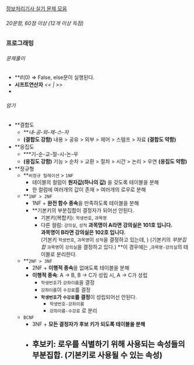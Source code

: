 [정보처리기사 실기 문제 모음](https://chobopark.tistory.com/476)
###### 20문항, 60점 이상 (12개 이상 득점)

### 프로그래밍
###### 문제풀이 
- **if(0) => False, else문이 실행된다.
- **시프트연산자** *<< | >>*
- 
###### 암기
- **결합도
	- ***내-공-외-제-스-자*
	- **(결합도 강함)** 내용 > 공유 > 외부 > 제어 > 스탬프 > 자료 **(결합도 약함)**
- **응집도
	- ***기-순-교-절-시-논-우
	- **(응집도 강함)**  기능 > 순차 > 교환 > 절차 > 시간 > 논리 > 우연 **(응집도 약함)**
- **정규형
	- **`비정규 릴레이션` > `1NF`
		- 테이블의 컬럼이 **원자값(하나의 값)** 을 갖도록 테이블을 분해
		- 한 컬럼에 여러개의 값이 존재 > 여러개의 로우로 분해
	- **`1NF > 2NF`
		- 1NF + **완전 함수 종속**을 만족하도록 테이블을 분해
		- **기본키의 부분집합이 결정자가 되어선 안된다.
			- 기본키(복합키): `학생번호`, `과목명`
			- 다른 컬럼: `강의실`, `성적` 
				**과목명이 A라면 강의실은 101호 입니다.**    
				**과목명이 B라면 강의실은 102호 입니다.**    
			(기본키 `학생번호`, `과목명`이 `성적`을 결정하고 있는데, )
			(기본키의 *부분집합* `과목명`이 `강의실`을 결정하고 있다.)
			**이 경우에는 ,`과목명-강의실`의 테이블로 분리한다.
	- **`2NF > 3NF`
		- 2NF + **이행적 종속**을 없애도록 테이블을 분해
		- **이행적 종속**: A -> B, B -> C가 성립 시, A -> C가 성립
			- `학생번호`가 `강좌이름`을 결정
			- `강좌이름`이 `수강료`를 결정
			- **`학생번호`가 `수강료`를 결정**이 성립되어선 안된다.
				- `학생번호-강좌이름`
				- `강좌이름-수강료` 
				로 분리
	- `BCNF`
		- 3NF + **모든 결정자가 후보 키가 되도록 테이블을 분해**
		- **후보키**: 로우를 식별하기 위해 사용되는 속성들의 부분집합. (기본키로 사용될 수 있는 속성)
			- 